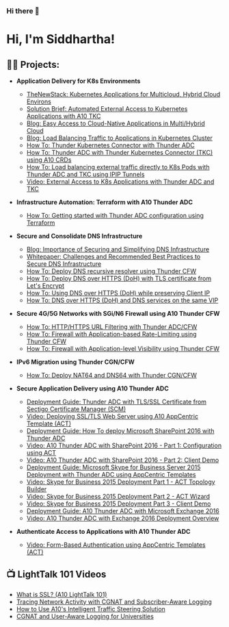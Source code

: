 ### Hi there 👋
<h1>Hi, I'm Siddhartha! </h1>

<h2>👨‍💻 Projects:</h2>

- <b>Application Delivery for K8s Environments</b>
  - [TheNewStack: Kubernetes Applications for Multicloud, Hybrid Cloud Environs](https://thenewstack.io/kubernetes-applications-for-multicloud-hybrid-cloud-environs/)
  - [Solution Brief: Automated External Access to Kubernetes Applications with A10 TKC](https://www.a10networks.com/wp-content/uploads/A10_SB_Automated-External-Access-to-Kubernetes-Applications-with-A10-TKC.pdf)
  - [Blog: Easy Access to Cloud-Native Applications in Multi/Hybrid Cloud](https://www.a10networks.com/blog/easy-access-to-cloud-native-applications-in-multi-hybrid-cloud/)
  - [Blog: Load Balancing Traffic to Applications in Kubernetes Cluster](https://www.a10networks.com/blog/load-balancing-traffic-to-applications-in-kubernetes-cluster/)
  - [How To: Thunder Kubernetes Connector with Thunder ADC](https://community.a10networks.com/discussion/16920/thunder-kubernetes-connector-with-thunder-adc)
  - [How To: Thunder ADC with Thunder Kubernetes Connector (TKC) using A10 CRDs](https://community.a10networks.com/discussion/16961/t-c-thunder-adc-with-thunder-kubernetes-connector-tkc-using-crds)
  - [How To: Load balancing external traffic directly to K8s Pods with Thunder ADC and TKC using IPIP Tunnels](https://community.a10networks.com/discussion/16971/t-c-load-balancing-kubernetes-traffic-with-thunder-adc-and-tkc-using-ipip-tunnel)
  - [Video: External Access to K8s Applications with Thunder ADC and TKC](https://youtu.be/gOX_OPQTVKE?si=ttJlbnrR2SCyUavh)
    
- <b>Infrastructure Automation: Terraform with A10 Thunder ADC</b>
  - [How To: Getting started with Thunder ADC configuration using Terraform](https://community.a10networks.com/discussion/16931/t-c-getting-started-with-thunder-adc-configuration-using-terraform) 

- <b>Secure and Consolidate DNS Infrastructure</b>
  - [Blog: Importance of Securing and Simplifying DNS Infrastructure](https://www.a10networks.com/blog/importance-of-securing-and-simplifying-dns-infrastructure/)
  - [Whitepaper: Challenges and Recommended Best Practices to Secure DNS Infrastructure](https://www.a10networks.com/resources/white-papers/challenges-and-recommended-best-practices-to-secure-dns-infrastructure/)
  - [How To: Deploy DNS recursive resolver using Thunder CFW](https://community.a10networks.com/discussion/16988/t-c-deploy-dns-recursive-resolver-using-thunder-cfw)
  - [How To: Deploy DNS over HTTPS (DoH) with TLS certificate from Let's Encrypt](https://community.a10networks.com/discussion/16981/t-c-dns-over-https-doh-with-certificate-from-lets-encrypt)
  - [How To: Using DNS over HTTPS (DoH) while preserving Client IP](https://community.a10networks.com/discussion/16851/t-c-using-dns-over-https-doh-while-preserving-client-ip)
  - [How To: DNS over HTTPS (DoH) and DNS services on the same VIP](https://community.a10networks.com/discussion/16849/t-c-dns-over-https-doh-and-dns-services-on-the-same-vip)
    
- <b>Secure 4G/5G Networks with SGi/N6 Firewall using A10 Thunder CFW </b>
  - [How To: HTTP/HTTPS URL Filtering with Thunder ADC/CFW](https://community.a10networks.com/discussion/16914/t-c-http-https-url-filtering-with-thunder-adc-cfw)
  - [How To: Firewall with Application-based Rate-Limiting using Thunder CFW](https://community.a10networks.com/discussion/16897/t-c-firewall-with-application-based-rate-limiting-using-thunder-cfw)
  - [How To: Firewall with Application-level Visibility using Thunder CFW](https://community.a10networks.com/discussion/16867/t-c-firewall-with-application-visibility-using-thunder-cfw)

- <b>IPv6 Migration using Thunder CGN/CFW</b>
  - [How To: Deploy NAT64 and DNS64 with Thunder CGN/CFW](https://community.a10networks.com/discussion/16942/t-c-deploy-nat64-and-dns64-with-thunder-cgn-cfw)

- <b>Secure Application Delivery using A10 Thunder ADC</b>
  - [Deployment Guide: Thunder ADC with TLS/SSL Certificate from Sectigo Certificate Manager (SCM)](https://www.a10networks.com/wp-content/uploads/A10-DG-Thunder-ADC-with-TLS-SSL-Certificate-from-Sectigo-Certificate-Manager.pdf)
  - [Video: Deploying SSL/TLS Web Server using A10 AppCentric Template (ACT)](https://youtu.be/z-XfrsxT6SU?si=zNWIq1sZDoi7CDHH)
  - [Deployment Guide: How To deploy Microsoft SharePoint 2016 with Thunder ADC](https://www.a10networks.com/resources/deployment-guides/how-deploy-microsoft-sharepoint-2016-a10-thunder-adc/)
  - [Video: A10 Thunder ADC with SharePoint 2016 - Part 1: Configuration using ACT](https://youtu.be/lf07jpF_Rjs?si=qz7-GmS_Jd9mxDL7)
  - [Video: A10 Thunder ADC with SharePoint 2016 - Part 2: Client Demo](https://youtu.be/QIpsS3eMbzw?si=u52JU0u_uE0lf82P)
  - [Deployment Guide: Microsoft Skype for Business Server 2015 Deployment with Thunder ADC using AppCentric Templates](https://www.a10networks.com/wp-content/uploads/A10-ADC-DG-Microsoft_Skype_for_Business_Server_2015_Deployment_with_Thunder_ADC_using_AppCentric_Templates_ACT.pdf)
  - [Video: Skype for Business 2015 Deployment Part 1 - ACT Topology Builder](https://youtu.be/hPM84kVHXvs?si=CKW-FZ_TGv5y0zaJ)
  - [Video: Skype for Business 2015 Deployment Part 2 - ACT Wizard](https://youtu.be/eb3-mKekm4k?si=1hpQp0gh-wsDV-7L)
  - [Video: Skype for Business 2015 Deployment Part 3 - Client Demo](https://youtu.be/9TC-l36VYOc?si=7LHt5H2tN3l7oMLN)
  - [Deployment Guide: A10 Thunder ADC with Microsoft Exchange 2016](https://www.a10networks.com/wp-content/uploads/A10-DG-16157-EN-1.pdf)
  - [Video: A10 Thunder ADC with Exchange 2016 Deployment Overview](https://youtu.be/IEmlL7zj6a0?si=7ia4S_D7NvaN7JAo)

- <b>Authenticate Access to Applications with A10 Thunder ADC</b>
  - [Video: Form-Based Authentication using AppCentric Templates (ACT)](https://youtu.be/ABfYvQa5pgo?si=tth6rH5GaFmY07nZ)


<h2>📺 LightTalk 101 Videos</h2>

- [What is SSL? (A10 LightTalk 101)](https://youtu.be/IA6vgUCCK2M?si=g-TN05orwSApy-1n)
- [Tracing Network Activity with CGNAT and Subscriber-Aware Logging](https://youtu.be/UzlEW6Wqmxc?si=7CG38dyjEjtHUCdo)
- [How to Use A10's Intelligent Traffic Steering Solution](https://youtu.be/qkETyImCNg0?si=TfvuBKZ_cAPFZOS9)
- [CGNAT and User-Aware Logging for Universities](https://youtu.be/ZZaK0VGYdyA?si=iM2JbKzvaodj87rT)



<!--
**siddhartha2/siddhartha2** is a ✨ _special_ ✨ repository because its `README.md` (this file) appears on your GitHub profile.

Here are some ideas to get you started:

- 🔭 I’m currently working on ...
- 🌱 I’m currently learning ...
- 👯 I’m looking to collaborate on ...
- 🤔 I’m looking for help with ...
- 💬 Ask me about ...
- 📫 How to reach me: ...
- 😄 Pronouns: ...
- ⚡ Fun fact: ...
-->
